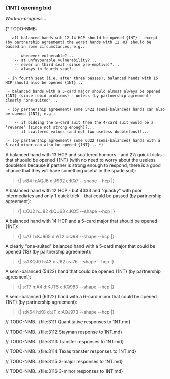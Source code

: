 ### <a name="1NT_opening_bid"> {1NT} opening bid

_Work-in-progress..._

(* TODO-NMB:

     - all balanced hands wih 12-14 HCP should be opened {1NT} - except (by partnership agreement) the worst hands with 12 HCP should be passed in some circumstances, e.g.:

        -- whenever vulnerable?...
        -- at unfavourable vulnerability?...
        -- never in third seat (since pre-emptive)?...
        -- always in fourth seat?...

     - in fourth seat (i.e. after three passes), balanced hands with 15 HCP should also be opened {1NT}...

     - balanced hands with a 5-card major should almost always be opened {1NT} (since rebid problems) - unless (by partnership agreement) clearly "one-suited"...

     - (by partnership agreement) some 5422 (semi-balanced) hands can also be opened {1NT}, e.g.:

        -- if bidding the 5-card suit then the 4-card suit would be a "reverse" (since not strong enough)?...
        -- if scattered values (and not two useless doubletons)?...

     - (by partnership agreement) some 6322 (semi-balanced) hands with a 6-card minor can also be opened {1NT}... *)

A balanced hand with 13 HCP and scattered honours - and 2½ quick tricks - that shuould be opened {1NT} (with no need to worry about the useless doubleton because if partner is strong enough to respond, there is a good chance that they will have something useful in the spade suit):

> {| s:84 h:AQJ6 d:J932 c:KQ7 --shape --hcp |}

A balanced hand with 12 HCP - but 4333 and "quacky" with poor intermediates and only 1 quick trick - that could be passed (by partnership agreement):

> {| s:QJ2 h:J82 d:QJ63 c:KQ5 --shape --hcp |}

A balanced hand with 14 HCP and a 5-card major that should be opened {1NT}:

> {| s:AT h:KJ965 d:AT2 c:Q98 --shape --hcp |}

A clearly "one-suited" balanced hand with a 5-card major that could be opened {1S} (by partnership agreement):

> {| s:AKQJ9 h:43 d:J62 c:J76 --shape --hcp |}

A semi-balanced (5422) hand that could be opened {1NT} (by partnership agreement):

> {| s:T7 h:A4 d:KJT6 c:KQ983 --shape --hcp |}

A semi-balanced (6322) hand with a 6-card minor that could be opened {1NT} (by partnership agreement):

> {| s:K64 h:K8 d:JT c:AQJ973 --shape --hcp |}



// TODO-NMB...{file:3111 Quantitative responses to 1NT.md}

// TODO-NMB...{file:3112 Stayman response to 1NT.md}

// TODO-NMB...{file:3113 Transfer responses to 1NT.md}

// TODO-NMB...{file:3114 Texas transfer responses to 1NT.md}

// TODO-NMB...{file:3115 3-major responses to 1NT.md}

// TODO-NMB...{file:3116 3-minor responses to 1NT.md}
